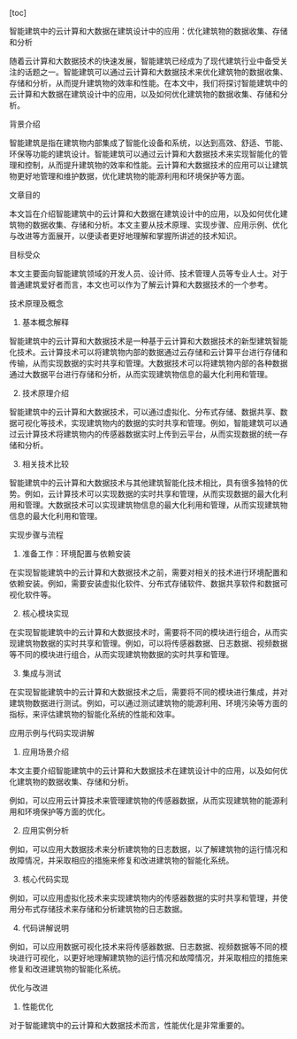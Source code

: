 
[toc]                    
                
                
智能建筑中的云计算和大数据在建筑设计中的应用：优化建筑物的数据收集、存储和分析

随着云计算和大数据技术的快速发展，智能建筑已经成为了现代建筑行业中备受关注的话题之一。智能建筑可以通过云计算和大数据技术来优化建筑物的数据收集、存储和分析，从而提升建筑物的效率和性能。在本文中，我们将探讨智能建筑中的云计算和大数据在建筑设计中的应用，以及如何优化建筑物的数据收集、存储和分析。

背景介绍

智能建筑是指在建筑物内部集成了智能化设备和系统，以达到高效、舒适、节能、环保等功能的建筑设计。智能建筑可以通过云计算和大数据技术来实现智能化的管理和控制，从而提升建筑物的效率和性能。云计算和大数据技术的应用可以让建筑物更好地管理和维护数据，优化建筑物的能源利用和环境保护等方面。

文章目的

本文旨在介绍智能建筑中的云计算和大数据在建筑设计中的应用，以及如何优化建筑物的数据收集、存储和分析。本文主要从技术原理、实现步骤、应用示例、优化与改进等方面展开，以便读者更好地理解和掌握所讲述的技术知识。

目标受众

本文主要面向智能建筑领域的开发人员、设计师、技术管理人员等专业人士。对于普通建筑爱好者而言，本文也可以作为了解云计算和大数据技术的一个参考。

技术原理及概念

1. 基本概念解释

智能建筑中的云计算和大数据技术是一种基于云计算和大数据技术的新型建筑智能化技术。云计算技术可以将建筑物内部的数据通过云存储和云计算平台进行存储和传输，从而实现数据的实时共享和管理。大数据技术可以将建筑物内部的各种数据通过大数据平台进行存储和分析，从而实现建筑物信息的最大化利用和管理。

2. 技术原理介绍

智能建筑中的云计算和大数据技术，可以通过虚拟化、分布式存储、数据共享、数据可视化等技术，实现建筑物内的数据的实时共享和管理。例如，智能建筑可以通过云计算技术将建筑物内的传感器数据实时上传到云平台，从而实现数据的统一存储和分析。

3. 相关技术比较

智能建筑中的云计算和大数据技术与其他建筑智能化技术相比，具有很多独特的优势。例如，云计算技术可以实现数据的实时共享和管理，从而实现数据的最大化利用和管理。大数据技术可以实现建筑物信息的最大化利用和管理，从而实现建筑物信息的最大化利用和管理。

实现步骤与流程

1. 准备工作：环境配置与依赖安装

在实现智能建筑中的云计算和大数据技术之前，需要对相关的技术进行环境配置和依赖安装。例如，需要安装虚拟化软件、分布式存储软件、数据共享软件和数据可视化软件等。

2. 核心模块实现

在实现智能建筑中的云计算和大数据技术时，需要将不同的模块进行组合，从而实现建筑物数据的实时共享和管理。例如，可以将传感器数据、日志数据、视频数据等不同的模块进行组合，从而实现建筑物数据的实时共享和管理。

3. 集成与测试

在实现智能建筑中的云计算和大数据技术之后，需要将不同的模块进行集成，并对建筑物数据进行测试。例如，可以通过测试建筑物的能源利用、环境污染等方面的指标，来评估建筑物的智能化系统的性能和效率。

应用示例与代码实现讲解

1. 应用场景介绍

本文主要介绍智能建筑中的云计算和大数据技术在建筑设计中的应用，以及如何优化建筑物的数据收集、存储和分析。

例如，可以应用云计算技术来管理建筑物的传感器数据，从而实现建筑物的能源利用和环境保护等方面的优化。

2. 应用实例分析

例如，可以应用大数据技术来分析建筑物的日志数据，以了解建筑物的运行情况和故障情况，并采取相应的措施来修复和改进建筑物的智能化系统。

3. 核心代码实现

例如，可以应用虚拟化技术来实现建筑物内的传感器数据的实时共享和管理，并使用分布式存储技术来存储和分析建筑物的日志数据。

4. 代码讲解说明

例如，可以应用数据可视化技术来将传感器数据、日志数据、视频数据等不同的模块进行可视化，以更好地理解建筑物的运行情况和故障情况，并采取相应的措施来修复和改进建筑物的智能化系统。

优化与改进

1. 性能优化

对于智能建筑中的云计算和大数据技术而言，性能优化是非常重要的。

